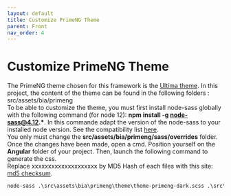 ```yaml
---
layout: default
title: Customize PrimeNG Theme
parent: Front
nav_order: 4
---
```


# Customize PrimeNG Theme
The PrimeNG theme chosen for this framework is the <a href="https://www.primefaces.org/ultima-ng/">Ultima theme</a>.
In this project, the content of the theme can be found in the following folders :<br/>
src/assets/bia/primeng<br/>
To be able to customize the theme, you must first install node-sass globally with the following command (for node 12): <b>npm install -g node-sass@4.12.*</b>.
In this commande adapt the version of the node-sass to your installed node version. See the compatibility list <a href="https://github.com/sass/node-sass#node-sass">here</a>.
<br/>
You only must change the <b>src/assets/bia/primeng/sass/overrides</b> folder.<br/>
Once the changes have been made, open a cmd. Position yourself on the <b>Angular</b> folder of your project. Then, launch the following command to generate the css.<br/>
Replace xxxxxxxxxxxxxxxxxxxx by MD5 Hash of each files with this site: <a href="https://emn178.github.io/online-tools/md5_checksum.html">md5 checksum</a>.  
``` cmd
node-sass .\src\assets\bia\primeng\theme\theme-primeng-dark.scss .\src\assets\bia\primeng\theme\theme-primeng-dark.xxxxxxxxxxxxxxxxxxxx.css --output-style compressed && node-sass .\src\assets\bia\primeng\layout\css\layout-primeng-dark.scss .\src\assets\bia\primeng\layout\css\layout-primeng-dark.xxxxxxxxxxxxxxxxxxxx.css --output-style compressed && node-sass .\src\assets\bia\primeng\theme\theme-primeng-light.scss .\src\assets\bia\primeng\theme\theme-primeng-light.xxxxxxxxxxxxxxxxxxxx.css --output-style compressed && node-sass .\src\assets\bia\primeng\layout\css\layout-primeng-light.scss .\src\assets\bia\primeng\layout\css\layout-primeng-light.xxxxxxxxxxxxxxxxxxxx.css --output-style compressed
```